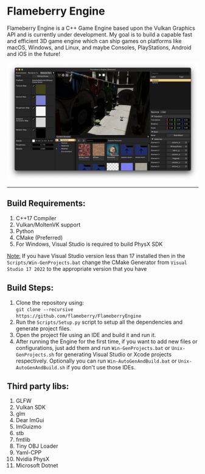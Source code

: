 # Flameberry Engine

Flameberry Engine is a C++ Game Engine based upon the Vulkan Graphics API and is currently under development. My goal is to build a capable fast and efficient 3D game engine which can ship games on platforms like macOS, Windows, and Linux, and maybe Consoles, PlayStations, Android and iOS in the future!

<img src="README/Flameberry_SS_UI.png">

***

## Build Requirements:
1. C++17 Compiler
2. Vulkan/MoltenVK support
3. Python
4. CMake (Preferred)
5. For Windows, Visual Studio is required to build PhysX SDK

<u>Note:</u> If you have Visual Studio version less than 17 installed then in the `Scripts/Win-GenProjects.bat` change the CMake Generator from `Visual Studio 17 2022` to the appropriate version that you have

## Build Steps:
1. Clone the repository using: <br> `git clone --recursive https://github.com/flameberry/FlameberryEngine`
2. Run the `Scripts/Setup.py` script to setup all the dependencies and generate project files.
3. Open the project file using an IDE and build it and run it.
4. After running the Engine for the first time, if you want to add new files or configurations, just add them and run `Win-GenProjects.bat` or `Unix-GenProjects.sh` for generating Visual Studio or Xcode projects respectively. Optionally you can run `Win-AutoGenAndBuild.bat` or `Unix-AutoGenAndBuild.sh` if you don't use those IDEs.

## Third party libs:
1. GLFW
2. Vulkan SDK
3. glm
4. Dear ImGui
5. ImGuizmo
6. stb
7. fmtlib
8. Tiny OBJ Loader
8. Yaml-CPP
10. Nvidia PhysX
11. Microsoft Dotnet
